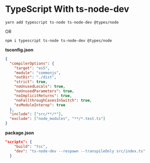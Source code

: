 # TypeScript With ts-node-dev

```
yarn add typescript ts-node ts-node-dev @types/node
```
OR
```
npm i typescript ts-node ts-node-dev @types/node
```
**tsconfig.json**
``` JSON
{
  "compilerOptions": {
    "target": "es5",
    "module": "commonjs",
    "outDir": "./dist",
    "strict": true,
    "noUnusedLocals": true,
    "noUnusedParameters": true,
    "noImplicitReturns": true,
    "noFallthroughCasesInSwitch": true,
    "esModuleInterop": true
  },
  "include": ["src/**/*"],
  "exclude": ["node_modules", "**/*.test.ts"]
}
```

**package.json**
``` JSON
"scripts": {
    "build": "tsc",
    "dev": "ts-node-dev --respawn --transpileOnly src/index.ts"
  }
```



